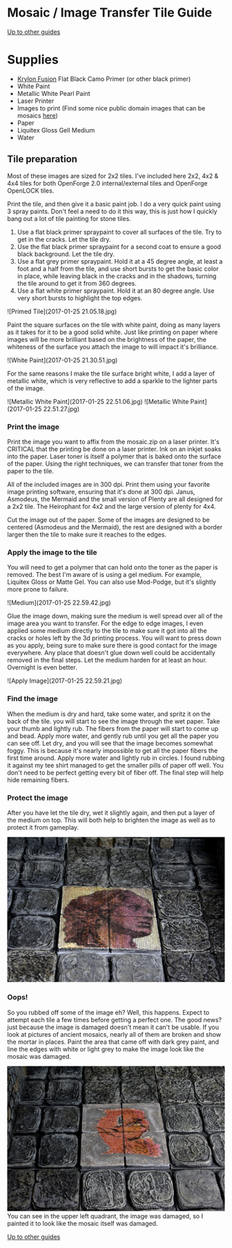 # Mosaic / Image Transfer Tile Guide
[Up to other guides](../README.md)

# Supplies
* [Krylon Fusion](http://amzn.to/2C8XG0L) Flat Black Camo Primer (or other black primer)
* White Paint
* Metallic White Pearl Paint
* Laser Printer
* Images to print (Find some nice public domain images that can be mosaics [here](https://www.thingiverse.com/thing:2063860))
* Paper
* Liquitex Gloss Gell Medium
* Water

## Tile preparation

Most of these images are sized for 2x2 tiles. I've included here 2x2, 4x2 & 4x4 tiles for both OpenForge 2.0 internal/external tiles and OpenForge OpenLOCK tiles.

Print the tile, and then give it a basic paint job. I do a very quick paint using 3 spray paints. Don't feel a need to do it this way, this is just how I quickly bang out a lot of tile painting for stone tiles.

1) Use a flat black primer spraypaint to cover all surfaces of the tile. Try to get in the cracks. Let the tile dry.
1) Use the flat black primer spraypaint for a second coat to ensure a good black background. Let the tile dry.
1) Use a flat grey primer spraypaint. Hold it at a 45 degree angle, at least a foot and a half from the tile, and use short bursts to get the basic color in place, while leaving black in the cracks and in the shadows, turning the tile around to get it from 360 degrees.
1) Use a flat white primer spraypaint. Hold it at an 80 degree angle. Use very short bursts to highlight the top edges.

![Primed Tile](2017-01-25 21.05.18.jpg)

Paint the square surfaces on the tile with white paint, doing as many layers as it takes for it to be a good solid white. Just like printing on paper where images will be more brilliant based on the brightness of the paper, the whiteness of the surface you attach the image to will impact it's brilliance.

![White Paint](2017-01-25 21.30.51.jpg)

For the same reasons I make the tile surface bright white, I add a layer of metallic white, which is very reflective to add a sparkle to the lighter parts of the image.

![Metallic White Paint](2017-01-25 22.51.06.jpg)
![Metallic White Paint](2017-01-25 22.51.27.jpg)

### Print the image

Print the image you want to affix from the mosaic.zip on a laser printer. It's CRITICAL that the printing be done on a laser printer. Ink on an inkjet soaks into the paper. Laser toner is itself a polymer that is baked onto the surface of the paper. Using the right techniques, we can transfer that toner from the paper to the tile.

All of the included images are in 300 dpi. Print them using your favorite image printing software, ensuring that it's done at 300 dpi. Janus, Asmodeus, the Mermaid and the small version of Plenty are all designed for a 2x2 tile. The Heirophant for 4x2 and the large version of plenty for 4x4.

Cut the image out of the paper. Some of the images are designed to be centered (Asmodeus and the Mermaid), the rest are designed with a border larger then the tile to make sure it reaches to the edges.

### Apply the image to the tile

You will need to get a polymer that can hold onto the toner as the paper is removed. The best I'm aware of is using a gel medium. For example, Liquitex Gloss or Matte Gel. You can also use Mod-Podge, but it's slightly more prone to failure.

![Medium](2017-01-25 22.59.42.jpg)

Glue the image down, making sure the medium is well spread over all of the image area you want to transfer. For the edge to edge images, I even applied some medium directly to the tile to make sure it got into all the cracks or holes left by the 3d printing process. You will want to press down as you apply, being sure to make sure there is good contact for the image everywhere. Any place that doesn't glue down well could be accidentally removed in the final steps. Let the medium harden for at least an hour. Overnight is even better.

![Apply Image](2017-01-25 22.59.21.jpg)

### Find the image

When the medium is dry and hard, take some water, and spritz it on the back of the tile. you will start to see the image through the wet paper. Take your thumb and lightly rub. The fibers from the paper will start to come up and bead. Apply more water, and gently rub until you get all the paper you can see off. Let dry, and you will see that the image becomes somewhat foggy. This is because it's nearly impossible to get all the paper fibers the first time around. Apply more water and lightly rub in circles. I found rubbing it against my tee shirt managed to get the smaller pills of paper off well. You don't need to be perfect getting every bit of fiber off. The final step will help hide remaining fibers.

### Protect the image

After you have let the tile dry, wet it slightly again, and then put a layer of the medium on top. This will both help to brighten the image as well as to protect it from gameplay.

![Finished Tile](IMG_1482.JPG)

### Oops!

So you rubbed off some of the image eh? Well, this happens. Expect to attempt each tile a few times before getting a perfect one. The good news? just because the image is damaged doesn't mean it can't be usable. If you look at pictures of ancient mosaics, nearly all of them are broken and show the mortar in places. Paint the area that came off with dark grey paint, and line the edges with white or light grey to make the image look like the mosaic was damaged.

![Damaged Image](IMG_1488.JPG)
You can see in the upper left quadrant, the image was damaged, so I painted it to look like the mosaic itself was damaged.

[Up to other guides](../README.md)

